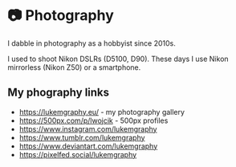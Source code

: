 # 📷 Photography

I dabble in photography as a hobbyist since 2010s.

I used to shoot Nikon DSLRs (D5100, D90). These days I use Nikon mirrorless (Nikon Z50) or a smartphone.

## My phography links

- https://lukemgraphy.eu/ - my photography gallery
- https://500px.com/p/lwojcik - 500px profiles
- https://www.instagram.com/lukemgraphy
- https://www.tumblr.com/lukemgraphy
- https://www.deviantart.com/lukemgraphy
- https://pixelfed.social/lukemgraphy
